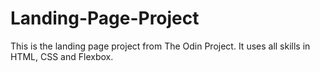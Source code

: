 # Landing-Page-Project
This is the landing page project from The Odin Project. It uses all skills in HTML, CSS and Flexbox.  

